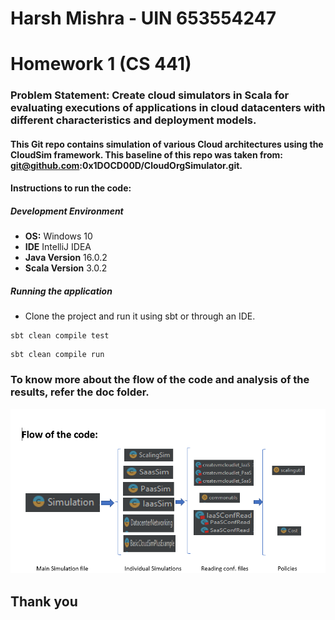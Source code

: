 # Harsh Mishra - UIN 653554247

# Homework 1 (CS 441)

### Problem Statement: Create cloud simulators in Scala for evaluating executions of applications in cloud datacenters with different characteristics and deployment models.

#### This Git repo contains simulation of various Cloud architectures using the CloudSim framework. This baseline of this repo was taken from: git@github.com:0x1DOCD00D/CloudOrgSimulator.git.


#### Instructions to run the code:
##### Development Environment
+ **OS:** Windows 10
+ **IDE** IntelliJ IDEA
+ **Java Version** 16.0.2
+ **Scala Version** 3.0.2


##### Running the application
+ Clone the project and run it using sbt or through an IDE.

```
sbt clean compile test
``` 
```
sbt clean compile run
```
### To know more about the flow of the code and analysis of the results, refer the doc folder.
![img_2.png](img_2.png)
## Thank you

